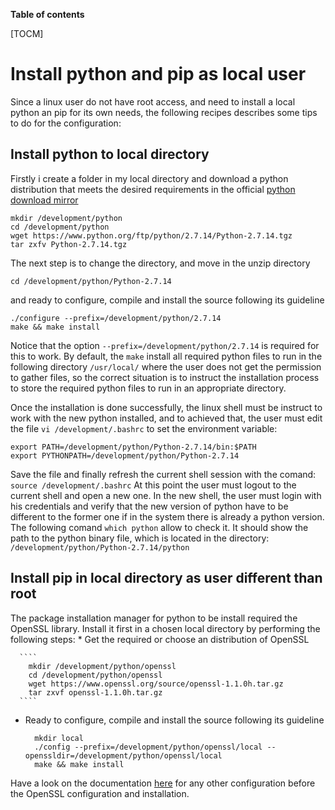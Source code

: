 **Table of contents**

[TOCM]

# Install python and pip as local user
Since a linux user do not have root access, and need to install a local python an pip for its own needs, the following recipes describes some tips to do for the configuration:

## Install python to local directory
Firstly i create a folder in my local directory and download a python distribution that meets the desired requirements in the official [python download mirror](https://www.python.org/ftp/python/ "Python download mirror")

````
mkdir /development/python
cd /development/python
wget https://www.python.org/ftp/python/2.7.14/Python-2.7.14.tgz
tar zxfv Python-2.7.14.tgz
````
The next step is to change the directory, and move in the unzip directory

````
cd /development/python/Python-2.7.14
````
and ready to configure, compile and install the source following its guideline
````
./configure --prefix=/development/python/2.7.14
make && make install
````
Notice that the option `--prefix=/development/python/2.7.14` is required for this to work. By default, the `make` install all required python files to run in the following directory `/usr/local/` where the user does not get the permission to gather files, so the correct situation is to instruct the installation process to store the required python files to run in an appropriate directory.

Once the installation is done successfully, the linux shell must be instruct to work with the new python installed, and to achieved that, the user must edit the file 
`vi /development/.bashrc` to set the environment variable:

```
export PATH=/development/python/Python-2.7.14/bin:$PATH
export PYTHONPATH=/development/python/Python-2.7.14
```
Save the file and finally refresh the current shell session with the comand:
`source /development/.bashrc`
At this point the user must logout to the current shell and open a new one. In the new shell, the user must login with his credentials and verify that the new version of python have to be different to the former one if in the system there is already a python version.
The following comand `which python` allow to check it.
It should show the path to the python binary file, which is located in the directory: 
`/development/python/Python-2.7.14/python`

## Install pip in local directory as user different than root

The package installation manager for python to be install required the OpenSSL library. Install it first in a chosen local directory by 
performing the following steps:
    * Get the required or choose an distribution of OpenSSL
      
      ````
        mkdir /development/python/openssl
        cd /development/python/openssl
        wget https://www.openssl.org/source/openssl-1.1.0h.tar.gz
        tar zxvf openssl-1.1.0h.tar.gz 
      ````
   * Ready to configure, compile and install the source following its guideline
    
      ````
        mkdir local
        ./config --prefix=/development/python/openssl/local --openssldir=/development/python/openssl/local
        make && make install
      ````
    
Have a look on the documentation [here](https://github.com/openssl/openssl/blob/OpenSSL_1_0_2-stable/INSTALL) for any other configuration 
before the OpenSSL configuration and installation.
